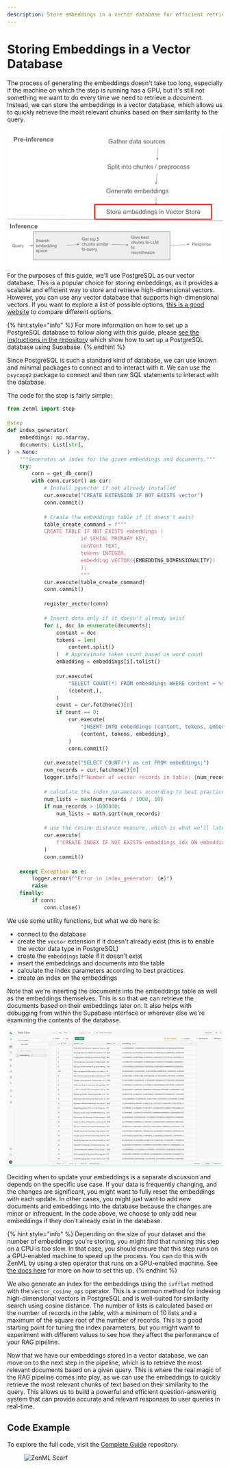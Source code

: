 ```yaml
---
description: Store embeddings in a vector database for efficient retrieval.
---
```


# Storing Embeddings in a Vector Database

The process of generating the embeddings doesn't take too long, especially if
the machine on which the step is running has a GPU, but it's still not something
we want to do every time we need to retrieve a document. Instead, we can store
the embeddings in a vector database, which allows us to quickly retrieve the
most relevant chunks based on their similarity to the query.

![](/docs/book/.gitbook/assets/rag-stage-3.png)

For the purposes of this guide, we'll use PostgreSQL as our vector database.
This is a popular choice for storing embeddings, as it provides a scalable and
efficient way to store and retrieve high-dimensional vectors. However, you can
use any vector database that supports high-dimensional vectors. If you want to
explore a list of possible options, [this is a good
website](https://superlinked.com/vector-db-comparison/) to compare different
options.

{% hint style="info" %}
For more information on how to set up a PostgreSQL database to follow along with
this guide, please <a href="https://github.com/zenml-io/zenml-projects/tree/main/llm-complete-guide">see the instructions in the repository</a> which show how to set
up a PostgreSQL database using Supabase.
{% endhint %}

Since PostgreSQL is such a standard kind of database, we can use known and
minimal packages to connect and to interact with it. We can use the `psycopg2`
package to connect and then raw SQL statements to interact with the database.

The code for the step is fairly simple:

```python
from zenml import step

@step
def index_generator(
    embeddings: np.ndarray,
    documents: List[str],
) -> None:
    """Generates an index for the given embeddings and documents."""
    try:
        conn = get_db_conn()
        with conn.cursor() as cur:
            # Install pgvector if not already installed
            cur.execute("CREATE EXTENSION IF NOT EXISTS vector")
            conn.commit()

            # Create the embeddings table if it doesn't exist
            table_create_command = f"""
            CREATE TABLE IF NOT EXISTS embeddings (
                        id SERIAL PRIMARY KEY,
                        content TEXT,
                        tokens INTEGER,
                        embedding VECTOR({EMBEDDING_DIMENSIONALITY})
                        );
                        """
            cur.execute(table_create_command)
            conn.commit()

            register_vector(conn)

            # Insert data only if it doesn't already exist
            for i, doc in enumerate(documents):
                content = doc
                tokens = len(
                    content.split()
                )  # Approximate token count based on word count
                embedding = embeddings[i].tolist()

                cur.execute(
                    "SELECT COUNT(*) FROM embeddings WHERE content = %s",
                    (content,),
                )
                count = cur.fetchone()[0]
                if count == 0:
                    cur.execute(
                        "INSERT INTO embeddings (content, tokens, embedding) VALUES (%s, %s, %s)",
                        (content, tokens, embedding),
                    )
                    conn.commit()

            cur.execute("SELECT COUNT(*) as cnt FROM embeddings;")
            num_records = cur.fetchone()[0]
            logger.info(f"Number of vector records in table: {num_records}")

            # calculate the index parameters according to best practices
            num_lists = max(num_records / 1000, 10)
            if num_records > 1000000:
                num_lists = math.sqrt(num_records)

            # use the cosine distance measure, which is what we'll later use for querying
            cur.execute(
                f"CREATE INDEX IF NOT EXISTS embeddings_idx ON embeddings USING ivfflat (embedding vector_cosine_ops) WITH (lists = {num_lists});"
            )
            conn.commit()

    except Exception as e:
        logger.error(f"Error in index_generator: {e}")
        raise
    finally:
        if conn:
            conn.close()
```

We use some utility functions, but what we do here is:

- connect to the database
- create the `vector` extension if it doesn't already exist (this is to enable
  the vector data type in PostgreSQL)
- create the `embeddings` table if it doesn't exist
- insert the embeddings and documents into the table
- calculate the index parameters according to best practices
- create an index on the embeddings

Note that we're inserting the documents into the embeddings table as well as the
embeddings themselves. This is so that we can retrieve the documents based on
their embeddings later on. It also helps with debugging from within the Supabase
interface or wherever else we're examining the contents of the database.

![The Supabase editor interface](/docs/book/.gitbook/assets/supabase-editor-interface.png)

Deciding when to update your embeddings is a separate discussion and depends on
the specific use case. If your data is frequently changing, and the changes are
significant, you might want to fully reset the embeddings with each update. In
other cases, you might just want to add new documents and embeddings into the
database because the changes are minor or infrequent. In the code above, we
choose to only add new embeddings if they don't already exist in the database.

{% hint style="info" %} Depending on the size of your dataset and the number of
embeddings you're storing, you might find that running this step on a CPU is too
slow. In that case, you should ensure that this step runs on a GPU-enabled
machine to speed up the process. You can do this with ZenML by using a step
operator that runs on a GPU-enabled machine. See <a
href="/docs/book/stacks-and-components/component-guide/step-operators">the docs
 here</a> for more on how to set this up. {% endhint %}

We also generate an index for the embeddings using the `ivfflat` method with the
`vector_cosine_ops` operator. This is a common method for indexing
high-dimensional vectors in PostgreSQL and is well-suited for similarity search
using cosine distance. The number of lists is calculated based on the number of
records in the table, with a minimum of 10 lists and a maximum of the square
root of the number of records. This is a good starting point for tuning the
index parameters, but you might want to experiment with different values to see
how they affect the performance of your RAG pipeline.

Now that we have our embeddings stored in a vector database, we can move on to
the next step in the pipeline, which is to retrieve the most relevant documents
based on a given query. This is where the real magic of the RAG pipeline comes
into play, as we can use the embeddings to quickly retrieve the most relevant
chunks of text based on their similarity to the query. This allows us to build a
powerful and efficient question-answering system that can provide accurate and
relevant responses to user queries in real-time.

## Code Example

To explore the full code, visit the [Complete Guide](https://github.com/zenml-io/zenml-projects/tree/main/llm-complete-guide) repository.

<!-- For scarf -->
<figure><img alt="ZenML Scarf" referrerpolicy="no-referrer-when-downgrade" src="https://static.scarf.sh/a.png?x-pxid=f0b4f458-0a54-4fcd-aa95-d5ee424815bc" /></figure>
